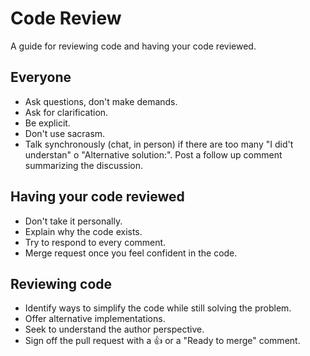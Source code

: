 # Code Review

A guide for reviewing code and having your code reviewed.

## Everyone

* Ask questions, don't make demands.
* Ask for clarification.
* Be explicit.
* Don't use sacrasm.
* Talk synchronously (chat, in person) if there are too many "I did't understan" o "Alternative solution:". Post a follow up comment summarizing the discussion. 


## Having your code reviewed

* Don't take it personally.
* Explain why the code exists.
* Try to respond to every comment.
* Merge request once you feel confident in the code.

## Reviewing code

* Identify ways to simplify the code while still solving the problem.
* Offer alternative implementations.
* Seek to understand the author perspective.
* Sign off the pull request with a 👍 or a "Ready to merge" comment.

